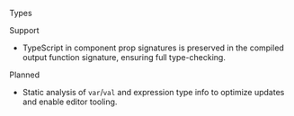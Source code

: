 Types

Support
- TypeScript in component prop signatures is preserved in the compiled output function signature, ensuring full type-checking.

Planned
- Static analysis of `var`/`val` and expression type info to optimize updates and enable editor tooling.

